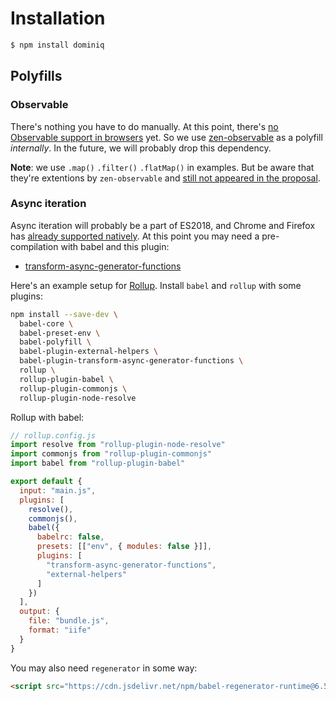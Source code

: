 # Installation

```bash
$ npm install dominiq
```

## Polyfills

### Observable

There's nothing you have to do manually. At this point, there's [no Observable support in browsers](https://kangax.github.io/compat-table/esnext/#test-Observable) yet. So we use [zen-observable](https://github.com/zenparsing/zen-observable) as a polyfill *internally*. In the future, we will probably drop this dependency.

**Note**: we use `.map()` `.filter()` `.flatMap()` in examples. But be aware that they're extentions by `zen-observable` and [still not appeared in the proposal](https://github.com/tc39/proposal-observable#example-observing-keyboard-events).

### Async iteration

Async iteration will probably be a part of ES2018, and Chrome and Firefox has [already supported natively](http://kangax.github.io/compat-table/es2016plus/#test-Asynchronous_Iterators). At this point you may need a pre-compilation with babel and this plugin:

- [transform-async-generator-functions](https://babeljs.io/docs/plugins/transform-async-generator-functions/)

Here's an example setup for [Rollup](https://rollupjs.org). Install `babel` and `rollup` with some plugins:

```bash
npm install --save-dev \
  babel-core \
  babel-preset-env \
  babel-polyfill \
  babel-plugin-external-helpers \
  babel-plugin-transform-async-generator-functions \
  rollup \
  rollup-plugin-babel \
  rollup-plugin-commonjs \
  rollup-plugin-node-resolve
```

Rollup with babel:

```javascript
// rollup.config.js
import resolve from "rollup-plugin-node-resolve"
import commonjs from "rollup-plugin-commonjs"
import babel from "rollup-plugin-babel"

export default {
  input: "main.js",
  plugins: [
    resolve(),
    commonjs(),
    babel({
      babelrc: false,
      presets: [["env", { modules: false }]],
      plugins: [
        "transform-async-generator-functions",
        "external-helpers"
      ]
    })
  ],
  output: {
    file: "bundle.js",
    format: "iife"
  }
}
```

You may also need `regenerator` in some way:

```html
<script src="https://cdn.jsdelivr.net/npm/babel-regenerator-runtime@6.5.0/runtime.min.js"></script>
```
